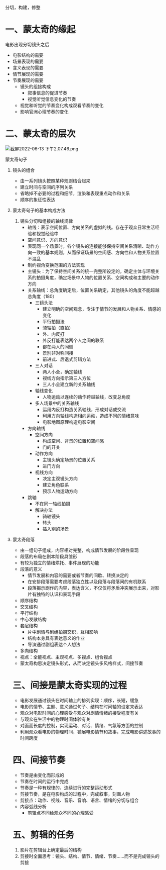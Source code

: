 分切，构建，修整

# 一、蒙太奇的缘起

电影出现分切镜头之后

- 电影结构的需要
- 场景表现的需要
- 含义表现的需要
- 情节展现的需要
- 节奏展现的需要
    - 镜头的组接构成
        - 叙事信息的促进节奏
        - 视觉听觉信息变化的节奏
    - 视觉和听觉的节奏变化构成观看节奏的变化
    - 影响官洲心理节奏的变化

# 二、蒙太奇的层次

![截屏2022-06-13 下午2.07.46.png](截屏2022-06-13_下午2.07.46.png)

蒙太奇句子

1. 镜头的组合
    - 由一系列镜头按照某种规则结合起来
    - 建立时间与空间的序列关系
    - 省略掉不必要的过程和细节，渲染和表现重点动作和关系
    - 顺序的象征性表达
2. 蒙太奇句子的基本构成方法
    1. 镜头分切和组接的轴线规律
        - 轴线：表示空间位置、方向关系的虚拟的线。存在于观众日常生活经验和视觉经验中
        - 空间意识、方向意识
        - 表现同一个场景时，各个镜头的连接能够保持空间关系清晰、动作方向一致的基本规则，从而保证场景的空间感、方向性和人物关系位置不混乱
        - 制约视角变换范围的方法实现
        - 主镜头：为了保持空间关系的统一完整所设定的，确定主体与环境关系的拍摄角度，确定场景中人物的位置关系、空间构成和主要的动作方向
        - 关系轴线：总角度确定后，位置关系确定，其他镜头的角度不能超越总角度（180）
            - 三镜头法
                - 建立明确的空间观念，专注于情节的发展和人物关系、情感的变化
                - 平行拍摄法
                - 骑轴拍（直拍）
                - 外、内反打
                - 外反打能表达两个人之间的联系
                - 都在两人的同侧
                - 景别非对称间接
                - 前进式、后退式剪辑方法
            - 三人对话
                - 两人小全，确定轴线
                - 视线方向指示第三人方位
                - 三人小全建立新的关系轴线
            - 轴线变化
                - 人物运动以连续的动作跨越轴线，改变总角度
            - 多人场景中的关系轴线
                - 运用内反打构造关系轴线，形成对话或交流
                - 利用方向轴线构造相向运动，造成不同的情绪意味
                - 电影地图原理构造电影空间
        - 方向轴线
            - 空间方向
                - 构成空间、背景的位置和空间感
                - 门的开关
            - 动作方向
                - 主镜头确定场景的位置关系
                - 进门方向
            - 视线方向
                - 决定主观镜头方向
                - 建立角色联系
                - 预示人物运动方向
        - 跳轴
            - 不在同一轴线拍摄
            - 解决办法
                - 骑轴镜头
                - 转头
                - 插入别的场景
3. 蒙太奇段落
    - 由一组句子组成，内容相对完整，构成情节发展的阶段性呈现
    - 段落的布局在剧本阶段具雏形
    - 有较为独立的情绪烘托、事件展现的功能
    - 段落的意义
        - 情节发展和内容的需要或者节奏的间歇、转换决定的
        - 在安排段落需要考虑段落独立性以及段落与段落间的有机联系
        - 段落揭示剧作的内容，表达含义，不仅仅将矛盾冲突展示出来，对影片有独特的认识和表现手段
    - 顺序结构
    - 交叉结构
    - 平行结构
    - 中心发散结构
    - 套层结构
        - 片中剧情与剧组拍摄交织，互相影响
        - 结构本身具有表达意义的作业
        - 导演通过剧组表达个人想法
    - 多向结构
    - 视点：全能视点、主观视点、多视点、组合视点
    - 蒙太奇构思决定镜头形式，从而决定镜头多风格样式，间接节奏
    
    # 三、间接是蒙太奇实现的过程
    
    - 电影发展通过镜头在时间轴上的排列实现：顺序，长短，缓急
    - 电影的情节、主题、意义通过句子、结构在时间轴的设定来表达
    - 观众对电影时间的心理感受与观众对剧情情绪的接受程度有关
    - 与观众在生活中的物理时间体验有关
    - 对画面长度的控制，实现运动、对话、情绪、气氛等方面的控制
    - 利用观众看电影的物理时间，铺展电影情节和故事，完成电影讲述故事的时间跨度
    
    # 四、间接节奏
    
    - 节奏是由变化而形成的
    - 节奏在时间的运行中完成
    - 节奏是一种有规律的、连续进行的完整运动形式
    - 剪接节奏，是在电影构成的过程中，完成叙事，刻画人物
    - 剪接点：动作、视线、音乐、音响、语言、情绪的分切与组合
    - 内容弧线分析
        - 剪辑点不同给观众不同的心理感受
    
    # 五、剪辑的任务
    
    1. 影片在剪辑台上确定最后的结构
    2. 剪接时全面思考：镜头、结构、情节、情绪、节奏……而不是完成镜头的剪接